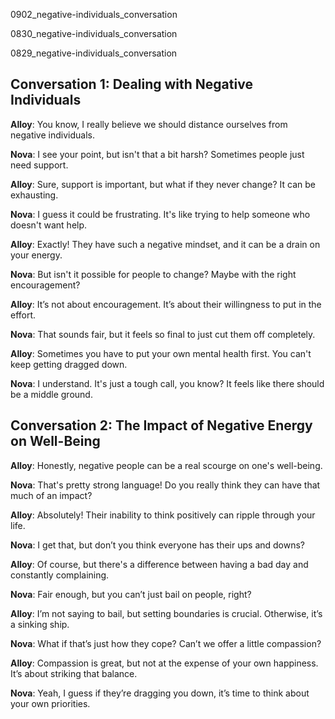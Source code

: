 
0902_negative-individuals_conversation


0830_negative-individuals_conversation


0829_negative-individuals_conversation


## Conversation 1: Dealing with Negative Individuals

**Alloy**: You know, I really believe we should distance ourselves from negative individuals.

**Nova**: I see your point, but isn't that a bit harsh? Sometimes people just need support.

**Alloy**: Sure, support is important, but what if they never change? It can be exhausting.

**Nova**: I guess it could be frustrating. It's like trying to help someone who doesn't want help.

**Alloy**: Exactly! They have such a negative mindset, and it can be a drain on your energy.

**Nova**: But isn't it possible for people to change? Maybe with the right encouragement?

**Alloy**: It’s not about encouragement. It’s about their willingness to put in the effort.

**Nova**: That sounds fair, but it feels so final to just cut them off completely.

**Alloy**: Sometimes you have to put your own mental health first. You can't keep getting dragged down.

**Nova**: I understand. It's just a tough call, you know? It feels like there should be a middle ground.

## Conversation 2: The Impact of Negative Energy on Well-Being

**Alloy**: Honestly, negative people can be a real scourge on one's well-being.

**Nova**: That's pretty strong language! Do you really think they can have that much of an impact?

**Alloy**: Absolutely! Their inability to think positively can ripple through your life.

**Nova**: I get that, but don’t you think everyone has their ups and downs?

**Alloy**: Of course, but there's a difference between having a bad day and constantly complaining.

**Nova**: Fair enough, but you can’t just bail on people, right?

**Alloy**: I’m not saying to bail, but setting boundaries is crucial. Otherwise, it’s a sinking ship.

**Nova**: What if that’s just how they cope? Can’t we offer a little compassion?

**Alloy**: Compassion is great, but not at the expense of your own happiness. It’s about striking that balance.

**Nova**: Yeah, I guess if they’re dragging you down, it’s time to think about your own priorities.
